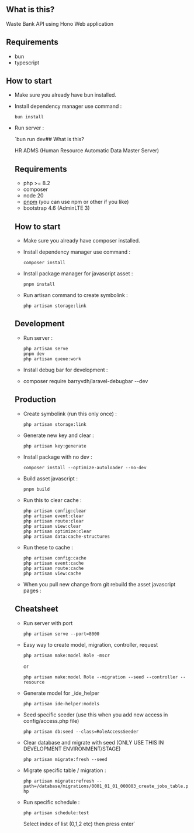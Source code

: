 ## What is this?

Waste Bank API using Hono Web application 

## Requirements

- bun
- typescript

## How to start

- Make sure you already have bun installed.
- Install dependency manager use command :

  `bun install`
- Run server :

  `bun run dev## What is this?

  HR ADMS (Human Resource Automatic Data Master Server)

  ## Requirements

  - php >= 8.2
  - composer
  - node 20
  - [pnpm](https://pnpm.io/) (you can use npm or other if you like)
  - bootstrap 4.6 (AdminLTE 3)

  ## How to start

  - Make sure you already have composer installed.
  - Install dependency manager use command :

    `composer install`
  - Install package manager for javascript asset :

    `pnpm install`
  - Run artisan command to create symbolink :

    `php artisan storage:link`

  ## Development

  - Run server :

    ```
    php artisan serve
    pnpm dev
    php artisan queue:work
    ```
  - Install debug bar for development :
  - composer require barryvdh/laravel-debugbar --dev

  ## Production

  - Create symbolink (run this only once) :

    `php artisan storage:link`
  - Generate new key and clear :

    `php artisan key:generate`
  - Install package with no dev :

    `composer install --optimize-autoloader --no-dev`
  - Build asset javascript :

    `pnpm build`
  - Run this to clear cache :

    ```
    php artisan config:clear
    php artisan event:clear
    php artisan route:clear
    php artisan view:clear
    php artisan optimize:clear
    php artisan data:cache-structures
    ```
  - Run these to cache :

    ```
    php artisan config:cache
    php artisan event:cache
    php artisan route:cache
    php artisan view:cache
    ```
  - When you pull new change from git rebuild the asset javascript pages :

  ## Cheatsheet

  - Run server with port

    `php artisan serve --port=8000`
  - Easy way to create model, migration, controller, request

    `php artisan make:model Role -mscr`

    or

    `php artisan make:model Role --migration --seed --controller --resource`
  - Generate model for \_ide_helper

    `php artisan ide-helper:models`
  - Seed specific seeder (use this when you add new access in config/access.php file)

    `php artisan db:seed --class=RoleAccessSeeder`
  - Clear database and migrate with seed (ONLY USE THIS IN DEVELOPMENT ENVIRONMENT/STAGE)

    `php artisan migrate:fresh --seed`
  - Migrate specific table / migration :

    `php artisan migrate:refresh --path=/database/migrations/0001_01_01_000003_create_jobs_table.php`
  - Run specific schedule :

    `php artisan schedule:test`

    Select index of list (0,1,2 etc) then press enter`
